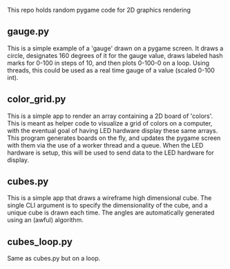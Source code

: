This repo holds random pygame code for 2D graphics rendering

## gauge.py

This is a simple example of a 'gauge' drawn on a pygame screen. It draws a circle, designates 160 degrees of it for the gauge value, draws labeled hash marks for 0-100 in steps of 10, and then plots 0-100-0 on a loop. Using threads, this could be used as a real time gauge of a value (scaled 0-100 int).

## color_grid.py

This is a simple app to render an array containing a 2D board of 'colors'. This is meant as helper code to visualize a grid of colors on a computer, with the eventual goal of having LED hardware display these same arrays. This program generates boards on the fly, and updates the pygame screen with them via the use of a worker thread and a queue. When the LED hardware is setup, this will be used to send data to the LED hardware for display.

## cubes.py

This is a simple app that draws a wireframe high dimensional cube. The single CLI argument is to specify the dimensionality of the cube, and a unique cube is drawn each time. The angles are automatically generated using an (awful) algorithm.

## cubes_loop.py

Same as cubes.py but on a loop.
